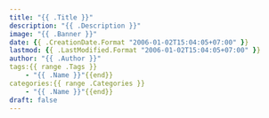 ```yaml
---
title: "{{ .Title }}" 
description: "{{ .Description }}"
image: "{{ .Banner }}"
date: {{ .CreationDate.Format "2006-01-02T15:04:05+07:00" }}
lastmod: {{ .LastModified.Format "2006-01-02T15:04:05+07:00" }}
author: "{{ .Author }}"
tags:{{ range .Tags }}
    - "{{ .Name }}"{{end}}
categories:{{ range .Categories }}
    - "{{ .Name }}"{{end}}
draft: false
---
```


